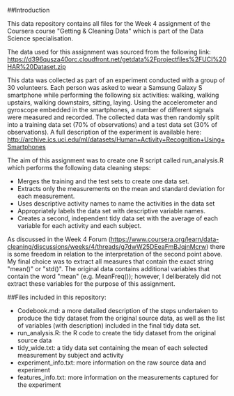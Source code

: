 ##Introduction

This data repository contains all files for the Week 4 assignment of the Coursera course "Getting & Cleaning Data" which is part of the Data Science specialisation.

The data used for this assignment was sourced from the following link:
https://d396qusza40orc.cloudfront.net/getdata%2Fprojectfiles%2FUCI%20HAR%20Dataset.zip

This data was collected as part of an experiment conducted with a group of 30 volunteers. Each person was asked to wear a Samsung Galaxy S smartphone while performing the following six activities: walking, walking upstairs, walking downstairs, sitting, laying. Using the accelerometer and gyroscope embedded in the smartphones, a number of different signals were measured and recorded. The collected data was then randomly split into a training data set (70% of observations) and a test data set (30% of observations). A full description of the experiment is available here:
http://archive.ics.uci.edu/ml/datasets/Human+Activity+Recognition+Using+Smartphones

The aim of this assignment was to create one R script called run_analysis.R which performs the following data cleaning steps:
* Merges the training and the test sets to create one data set.
* Extracts only the measurements on the mean and standard deviation for each measurement.
* Uses descriptive activity names to name the activities in the data set
* Appropriately labels the data set with descriptive variable names.
* Creates a second, independent tidy data set with the average of each variable for each activity and each subject.

As discussed in the Week 4 Forum (https://www.coursera.org/learn/data-cleaning/discussions/weeks/4/threads/g7dwW25DEeaFmBJqjnMcrw) there is some freedom in relation to the interpretation of the second point above.
My final choice was to extract all measures that contain the exact string "mean()" or "std()". 
The original data contains additional variables that contain the word "mean" (e.g. MeanFreq()); however, I deliberately did not extract these variables for the purpose of this assignment.

##Files included in this repository:
* Codebook.md: a more detailed description of the steps undertaken to produce the tidy dataset from the original source data, as well as the list of variables (with description) included in the final tidy data set.
* run_analysis.R: the R code to create the tidy dataset from the original source data
* tidy_wide.txt: a tidy data set containing the mean of each selected measurement by subject and activity
* experiment_info.txt: more information on the raw source data and experiment
* features_info.txt: more information on the measurements captured for the experiment 

